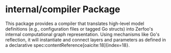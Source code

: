 # internal/compiler Package

This package provides a compiler that translates high-level model definitions (e.g., configuration files or tagged Go structs) into Zerfoo's internal computational graph representation. Using mechanisms like Go's reflection, it will instantiate and connect layers and parameters as defined in a declarative spec:contentReference[oaicite:18]{index=18}.
